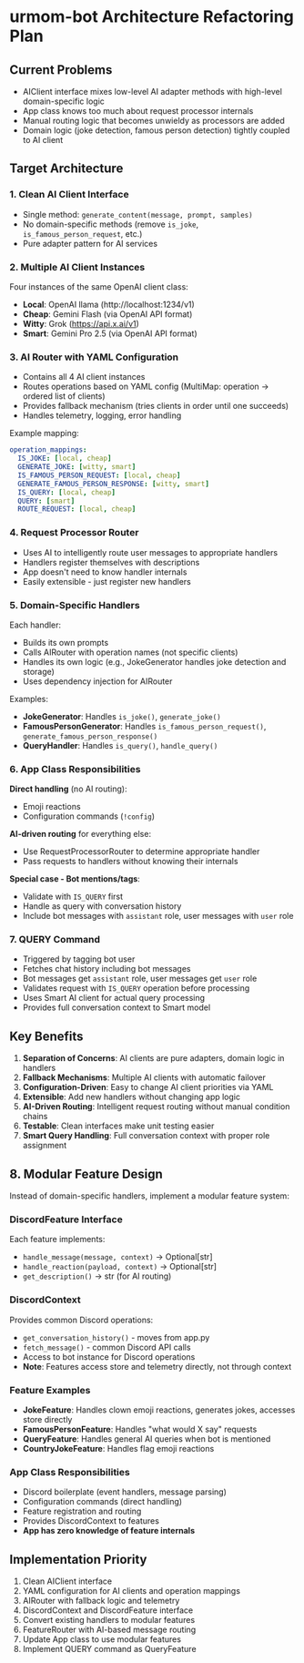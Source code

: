 # urmom-bot Architecture Refactoring Plan

## Current Problems
- AIClient interface mixes low-level AI adapter methods with high-level domain-specific logic
- App class knows too much about request processor internals
- Manual routing logic that becomes unwieldy as processors are added
- Domain logic (joke detection, famous person detection) tightly coupled to AI client

## Target Architecture

### 1. Clean AI Client Interface
- Single method: `generate_content(message, prompt, samples)` 
- No domain-specific methods (remove `is_joke`, `is_famous_person_request`, etc.)
- Pure adapter pattern for AI services

### 2. Multiple AI Client Instances
Four instances of the same OpenAI client class:
- **Local**: OpenAI llama (http://localhost:1234/v1)
- **Cheap**: Gemini Flash (via OpenAI API format)
- **Witty**: Grok (https://api.x.ai/v1) 
- **Smart**: Gemini Pro 2.5 (via OpenAI API format)

### 3. AI Router with YAML Configuration
- Contains all 4 AI client instances
- Routes operations based on YAML config (MultiMap: operation -> ordered list of clients)
- Provides fallback mechanism (tries clients in order until one succeeds)
- Handles telemetry, logging, error handling

Example mapping:
```yaml
operation_mappings:
  IS_JOKE: [local, cheap]
  GENERATE_JOKE: [witty, smart]
  IS_FAMOUS_PERSON_REQUEST: [local, cheap]
  GENERATE_FAMOUS_PERSON_RESPONSE: [witty, smart]
  IS_QUERY: [local, cheap]
  QUERY: [smart]
  ROUTE_REQUEST: [local, cheap]
```

### 4. Request Processor Router
- Uses AI to intelligently route user messages to appropriate handlers
- Handlers register themselves with descriptions
- App doesn't need to know handler internals
- Easily extensible - just register new handlers

### 5. Domain-Specific Handlers
Each handler:
- Builds its own prompts
- Calls AIRouter with operation names (not specific clients)
- Handles its own logic (e.g., JokeGenerator handles joke detection and storage)
- Uses dependency injection for AIRouter

Examples:
- **JokeGenerator**: Handles `is_joke()`, `generate_joke()`
- **FamousPersonGenerator**: Handles `is_famous_person_request()`, `generate_famous_person_response()`
- **QueryHandler**: Handles `is_query()`, `handle_query()`

### 6. App Class Responsibilities
**Direct handling** (no AI routing):
- Emoji reactions
- Configuration commands (`!config`)

**AI-driven routing** for everything else:
- Use RequestProcessorRouter to determine appropriate handler
- Pass requests to handlers without knowing their internals

**Special case - Bot mentions/tags**:
- Validate with `IS_QUERY` first
- Handle as query with conversation history
- Include bot messages with `assistant` role, user messages with `user` role

### 7. QUERY Command
- Triggered by tagging bot user
- Fetches chat history including bot messages
- Bot messages get `assistant` role, user messages get `user` role
- Validates request with `IS_QUERY` operation before processing
- Uses Smart AI client for actual query processing
- Provides full conversation context to Smart model

## Key Benefits
1. **Separation of Concerns**: AI clients are pure adapters, domain logic in handlers
2. **Fallback Mechanisms**: Multiple AI clients with automatic failover
3. **Configuration-Driven**: Easy to change AI client priorities via YAML
4. **Extensible**: Add new handlers without changing app logic
5. **AI-Driven Routing**: Intelligent request routing without manual condition chains
6. **Testable**: Clean interfaces make unit testing easier
7. **Smart Query Handling**: Full conversation context with proper role assignment

## 8. Modular Feature Design
Instead of domain-specific handlers, implement a modular feature system:

### DiscordFeature Interface
Each feature implements:
- `handle_message(message, context)` -> Optional[str] 
- `handle_reaction(payload, context)` -> Optional[str]
- `get_description()` -> str (for AI routing)

### DiscordContext
Provides common Discord operations:
- `get_conversation_history()` - moves from app.py
- `fetch_message()` - common Discord API calls
- Access to bot instance for Discord operations
- **Note**: Features access store and telemetry directly, not through context

### Feature Examples
- **JokeFeature**: Handles clown emoji reactions, generates jokes, accesses store directly
- **FamousPersonFeature**: Handles "what would X say" requests
- **QueryFeature**: Handles general AI queries when bot is mentioned
- **CountryJokeFeature**: Handles flag emoji reactions

### App Class Responsibilities
- Discord boilerplate (event handlers, message parsing)
- Configuration commands (direct handling)
- Feature registration and routing
- Provides DiscordContext to features
- **App has zero knowledge of feature internals**

## Implementation Priority
1. Clean AIClient interface
2. YAML configuration for AI clients and operation mappings
3. AIRouter with fallback logic and telemetry
4. DiscordContext and DiscordFeature interface
5. Convert existing handlers to modular features
6. FeatureRouter with AI-based message routing
7. Update App class to use modular features
8. Implement QUERY command as QueryFeature